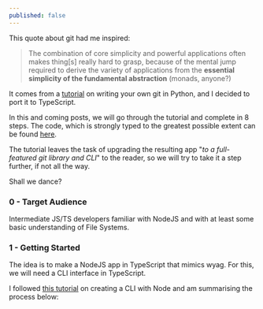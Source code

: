 ```yaml
---
published: false
---
```

This quote about git had me inspired:

> The combination of core simplicity and powerful applications often makes thing[s] really hard to grasp, because of the mental jump required to derive the variety of applications from the **essential simplicity of the fundamental abstraction** (monads, anyone?)

It comes from a [tutorial](https://wyag.thb.lt/) on writing your own git in Python, and I decided to port it to TypeScript.

In this and coming posts, we will go through the tutorial and complete in 8 steps. The code, which is strongly typed to the greatest possible extent can be found [here](https://github.com/inversepolarity/Sustain).

The tutorial leaves the task of upgrading the resulting app "_to a full-featured git library and CLI_" to the reader, so we will try to take it a step further, if not all the way.

Shall we dance?

### 0 - Target Audience
Intermediate JS/TS developers familiar with NodeJS and with at least some basic understanding of File Systems.

### 1 - Getting Started

The idea is to make a NodeJS app in TypeScript that mimics wyag. For this, we will need a CLI interface in TypeScript.

I followed [this tutorial](https://itnext.io/how-to-create-your-own-typescript-cli-with-node-js-1faf7095ef89) on creating a CLI with Node and am summarising the process below:



